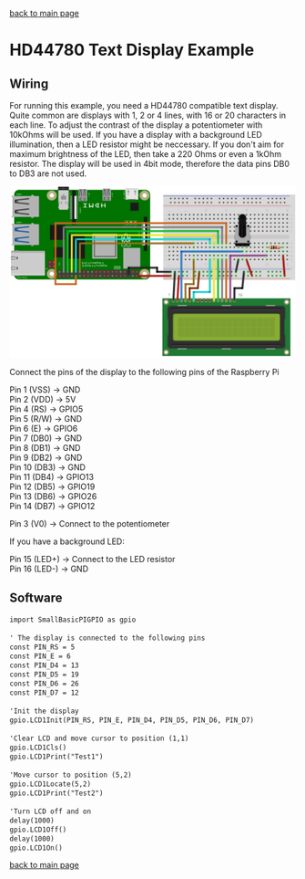 [back to main page](./index.html)

# HD44780 Text Display Example

## Wiring

For running this example, you need a HD44780 compatible text display. Quite common are displays with 1, 2 or 4 lines, with
16 or 20 characters in each line. To adjust the contrast of the display a potentiometer with 10kOhms will be used.
If you have a display with a background LED illumination, then a LED resistor might be neccessary. If you don't aim for maximum 
brightness of the LED, then take a 220 Ohms or even a 1kOhm resistor. The display will be used in 4bit mode, 
therefore the data pins DB0 to DB3 are not used.

![Wiring HD44780](./images/HD44780_wiring.png)

Connect the pins of the display to the following pins of the Raspberry Pi

Pin 1 (VSS) -> GND  
Pin 2 (VDD) -> 5V  
Pin 4 (RS)  -> GPIO5  
Pin 5 (R/W) -> GND  
Pin 6 (E) -> GPIO6  
Pin 7 (DB0) -> GND  
Pin 8 (DB1) -> GND  
Pin 9 (DB2) -> GND  
Pin 10 (DB3) -> GND  
Pin 11 (DB4) -> GPIO13  
Pin 12 (DB5) -> GPIO19  
Pin 13 (DB6) -> GPIO26  
Pin 14 (DB7) -> GPIO12  

Pin 3 (V0) -> Connect to the potentiometer  
  
If you have a background LED:  

Pin 15 (LED+) -> Connect to the LED resistor  
Pin 16 (LED-) -> GND  


## Software

```
import SmallBasicPIGPIO as gpio

' The display is connected to the following pins
const PIN_RS = 5
const PIN_E = 6
const PIN_D4 = 13
const PIN_D5 = 19
const PIN_D6 = 26
const PIN_D7 = 12

'Init the display
gpio.LCD1Init(PIN_RS, PIN_E, PIN_D4, PIN_D5, PIN_D6, PIN_D7)

'Clear LCD and move cursor to position (1,1)
gpio.LCD1Cls()
gpio.LCD1Print("Test1")

'Move cursor to position (5,2)
gpio.LCD1Locate(5,2)
gpio.LCD1Print("Test2")

'Turn LCD off and on
delay(1000)
gpio.LCD1Off()
delay(1000)
gpio.LCD1On()
```


[back to main page](./index.html)
